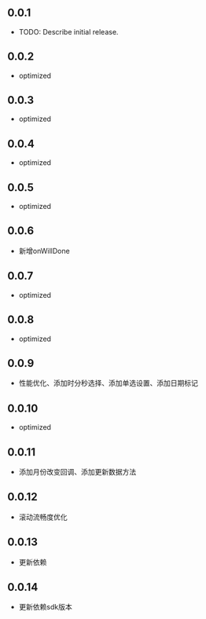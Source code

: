 ## 0.0.1

* TODO: Describe initial release.

## 0.0.2

* optimized

## 0.0.3

* optimized

## 0.0.4

* optimized

## 0.0.5

* optimized

## 0.0.6

* 新增onWillDone

## 0.0.7

* optimized

## 0.0.8

* optimized

## 0.0.9

* 性能优化、添加时分秒选择、添加单选设置、添加日期标记

## 0.0.10

* optimized

## 0.0.11

* 添加月份改变回调、添加更新数据方法

## 0.0.12

* 滚动流畅度优化

## 0.0.13

* 更新依赖

## 0.0.14

* 更新依赖sdk版本